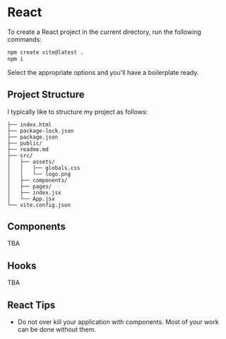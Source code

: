 # React

To create a React project in the current directory, run the following commands:

```bash
npm create vite@latest .
npm i
```

Select the appropriate options and you'll have a boilerplate ready.

## Project Structure

I typically like to structure my project as follows:

    ├── index.html
    ├── package-lock.json
    ├── package.json
    ├── public/
    ├── readme.md
    ├── src/
    │   ├── assets/
    │   │   ├── globals.css
    │   │   └── logo.png
    │   ├── components/
    │   ├── pages/
    │   ├── index.jsx
    │   └── App.jsx
    └── vite.config.json

## Components
TBA

## Hooks

TBA

## React Tips

* Do not over kill your application with components. Most of your work can be done without them.

